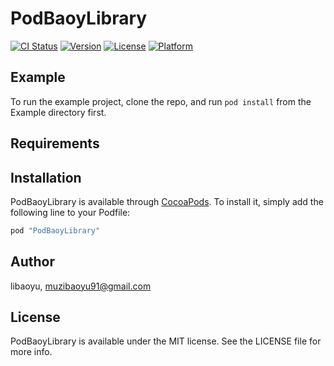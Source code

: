 # PodBaoyLibrary

[![CI Status](http://img.shields.io/travis/libaoyu/PodBaoyLibrary.svg?style=flat)](https://travis-ci.org/libaoyu/PodBaoyLibrary)
[![Version](https://img.shields.io/cocoapods/v/PodBaoyLibrary.svg?style=flat)](http://cocoapods.org/pods/PodBaoyLibrary)
[![License](https://img.shields.io/cocoapods/l/PodBaoyLibrary.svg?style=flat)](http://cocoapods.org/pods/PodBaoyLibrary)
[![Platform](https://img.shields.io/cocoapods/p/PodBaoyLibrary.svg?style=flat)](http://cocoapods.org/pods/PodBaoyLibrary)

## Example

To run the example project, clone the repo, and run `pod install` from the Example directory first.

## Requirements

## Installation

PodBaoyLibrary is available through [CocoaPods](http://cocoapods.org). To install
it, simply add the following line to your Podfile:

```ruby
pod "PodBaoyLibrary"
```

## Author

libaoyu, muzibaoyu91@gmail.com

## License

PodBaoyLibrary is available under the MIT license. See the LICENSE file for more info.
